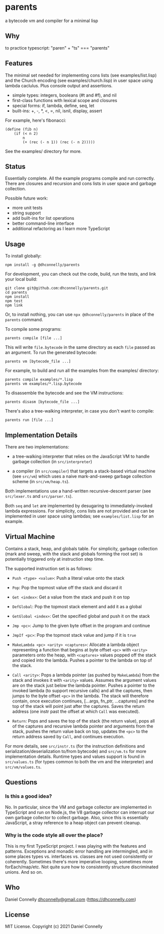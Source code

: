 # parents

a bytecode vm and compiler for a minimal lisp

## Why

to practice typescript: "paren" + "ts" === "parents"

## Features

The minimal set needed for implementing cons lists (see examples/list.lisp) and
the Church encoding (see examples/church.lisp) in user space using lambda
caclulus. Plus console output and assertions.

-   simple types: integers, booleans (#t and #f), and nil
-   first-class functions with lexical scope and closures
-   special forms: if, lambda, define, seq, let
-   built-ins: +, -, \*, <, =, nil, isnil, display, assert

For example, here's fibonacci:

    (define (fib n)
        (if (< n 2)
            n
            (+ (rec (- n 1)) (rec (- n 2)))))

See the examples/ directory for more.

## Status

Essentially complete. All the example programs compile and run correctly. There
are closures and recursion and cons lists in user space and garbage collection.

Possible future work:

-   more unit tests
-   string support
-   add built-ins for list operations
-   better command-line interface
-   additional refactoring as I learn more TypeScript

## Usage

To install globally:

    npm install -g @dhconnelly/parents

For development, you can check out the code, build, run the tests, and link your
local build:

    git clone git@github.com:dhconnelly/parents.git
    cd parents
    npm install
    npm test
    npm link

Or, to install nothing, you can use `npx @dhconnelly/parents` in place of
the `parents` command.

To compile some programs:

    parents compile [file ...]

This will write `file.bytecode` in the same directory as each `file` passed as
an argument. To run the generated bytecode:

    parents vm [bytecode_file ...]

For example, to build and run all the examples from the examples/ directory:

    parents compile examples/*.lisp
    parents vm examples/*.lisp.bytecode

To disassemble the bytecode and see the VM instructions:

    parents disasm [bytecode_file ...]

There's also a tree-walking interpreter, in case you don't want to compile:

    parents run [file ...]

## Implementation Details

There are two implementations:

-   a tree-walking interpreter that relies on the JavaScript VM to handle
    garbage collection (in `src/interpreter`)

-   a compiler (in `src/compiler`) that targets a stack-based virtual machine
    (see `src/vm`) which uses a naive mark-and-sweep garbage collection scheme
    (in `src/vm/heap.ts`).

Both implementations use a hand-written recursive-descent parser (see
`src/lexer.ts` and `src/parser.ts`).

Both `seq` and `let` are implemented by desugaring to immediately-invoked
lambda expressions. For simplicity, cons lists are not provided and can be
implemented in user space using lambdas; see `examples/list.lisp` for an
example.

## Virtual Machine

Contains a stack, heap, and globals table. For simplicity, garbage collection
(mark and sweep, with the stack and globals forming the root set) is potentially
triggered only at instruction step time.

The supported instruction set is as follows:

-   `Push <type> <value>`: Push a literal value onto the stack
-   `Pop`: Pop the topmost value off the stack and discard it
-   `Get <index>`: Get a value from the stack and push it on top
-   `DefGlobal`: Pop the topmost stack element and add it as a global
-   `GetGlobal <index>`: Get the specified global and push it on the stack
-   `Jmp <pc>`: Jump to the given byte offset in the program and continue
-   `JmpIf <pc>`: Pop the topmost stack value and jump if it is `true`

-   `MakeLambda <pc> <arity> <captures>`: Allocate a lambda object representing
    a function that begins at byte offset `<pc>` with `<arity>` parameters onto
    the heap, with `<captures>` values popped off the stack and copied into the
    lambda. Pushes a pointer to the lambda on top of the stack.

-   `Call <arity>`: Pops a lambda pointer (as pushed by `MakeLambda`) from the
    stack and invokes it with `<arity>` values. Assumes the argument values are
    on the stack just below the lambda pointer. Pushes a pointer to the invoked
    lambda (to support recursive calls) and all the captures, then jumps to the
    byte offset `<pc>` in the lambda. The stack will therefore contain, once
    execution continues, [...args, fn_ptr, ...captures] and the top of the stack
    will point just after the captures. Saves the return address (one instr
    past the offset at which `Call` was executed).

-   `Return`: Pops and saves the top of the stack (the return value), pops all
    of the captures and recursive lambda pointer and arguments from the stack,
    pushes the return value back on top, updates the `<pc>` to the return
    address saved by `Call`, and continues execution.

For more details, see `src/instr.ts` (for the instruction definitions and
serialization/deserialization to/from bytecode) and `src/vm.ts` for more
implementation details. Runtime types and values support is found in
`src/values.ts` (for types common to both the vm and the interpreter) and
`src/vm/values.ts`.

## Questions

### Is this a good idea?

No. In particular, since the VM and garbage collector are implemented in
TypeScript and run on Node.js, the V8 garbage collector can interrupt our own
garbage collector to collect garbage. Also, since this is essentially
JavaScript, a stray reference to a heap object can prevent cleanup.

### Why is the code style all over the place?

This is my first TypeScript project. I was playing with the features and
patterns. Exceptions and monadic error handling are intermingled, and in some
places types vs. interfaces vs. classes are not used consistently or coherently.
Sometimes there's more imperative looping, sometimes more forEach/map/etc. Not
quite sure how to consistently structure discriminated unions. And so on.

## Who

Daniel Connelly <dhconnelly@gmail.com> (https://dhconnelly.com)

## License

MIT License. Copyright (c) 2021 Daniel Connelly
